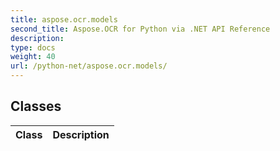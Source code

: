 ```yaml
---
title: aspose.ocr.models
second_title: Aspose.OCR for Python via .NET API Reference
description: 
type: docs
weight: 40
url: /python-net/aspose.ocr.models/
---
```





## Classes
| Class | Description |
| :- | :- |
